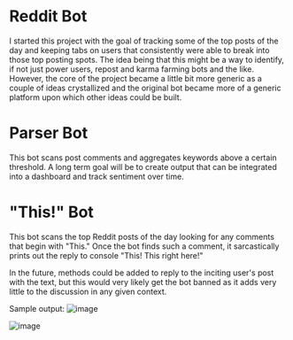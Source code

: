 # Reddit Bot
I started this project with the goal of tracking some of the top posts of the day and keeping tabs on users that consistently were able to break into those top posting spots. The idea being that this might be a way to identify, if not just power users, repost and karma farming bots and the like. However, the core of the project became a little bit more generic as a couple of ideas crystallized and the original bot became more of a generic platform upon which other ideas could be built.

# Parser Bot
This bot scans post comments and aggregates keywords above a certain threshold. A long term goal will be to create output that can be integrated into a dashboard and track sentiment over time.

# "This!" Bot
This bot scans the top Reddit posts of the day looking for any comments that begin with "This." Once the bot finds such a comment, it sarcastically prints out the reply to console "This! This right here!"

In the future, methods could be added to reply to the inciting user's post with the text, but this would very likely get the bot banned as it adds very little to the discussion in any given context. 

Sample output:
![image](https://user-images.githubusercontent.com/91224707/153680492-bb58a36a-468f-4daf-94eb-b411d3fdbd26.png)

![image](https://user-images.githubusercontent.com/91224707/153680915-b41e0205-a473-4941-ad88-ac750bf6afe0.png)
